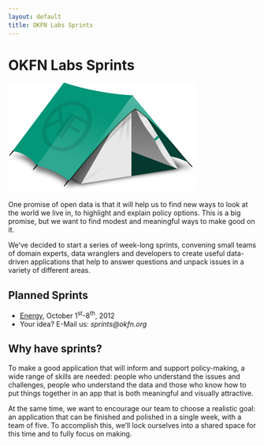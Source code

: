 ```yaml
---
layout: default
title: OKFN Labs Sprints
---
```



<h1 class="main">OKFN Labs Sprints</h1>

<img src="/img/tent.png" class="logo main-logo">

<p class="teaser">One promise of open data is that it will help us to find new ways to look at the world we live in, to highlight and explain policy options. This is a big promise, but we want to find modest and meaningful ways to make good on it.</p>
<p class="teaser">We’ve decided to start a series of week-long sprints, convening small teams of domain experts, data wranglers and developers to create useful data-driven applications that help to answer questions and unpack issues in a variety of different areas.</p>

<h2>Planned Sprints</h2>
<ul>
  <li><a href="/energy">Energy</a>, 
      October 1<sup>st</sup>-8<sup>th</sup>, 2012</li>
  <li>Your idea? E-Mail us: <em>sprints@okfn.org</em></li>
</ul>

<h2>Why have sprints?</h2>

<p>To make a good application that will inform and support policy-making, a wide range of skills are needed: people who understand the issues and challenges, people who understand the data and those who know how to put things together in an app that is both meaningful and visually attractive.</p>

<p>At the same time, we want to encourage our team to choose a realistic goal: an application that can be finished and polished in a single week, with a team of five. To accomplish this, we’ll lock ourselves into a shared space for this time and to fully focus on making.</p>

